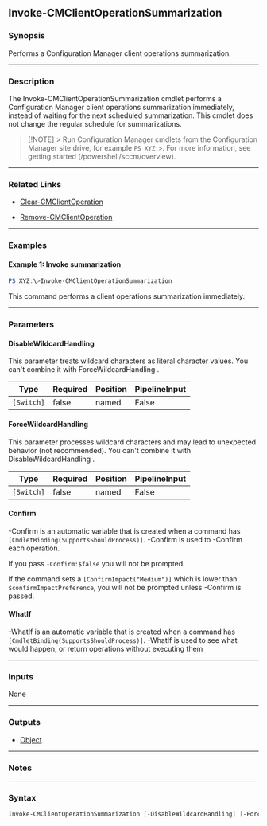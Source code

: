 Invoke-CMClientOperationSummarization
-------------------------------------




### Synopsis
Performs a Configuration Manager client operations summarization.



---


### Description

The Invoke-CMClientOperationSummarization cmdlet performs a Configuration Manager client operations summarization immediately, instead of waiting for the next scheduled summarization. This cmdlet does not change the regular schedule for summarizations.



> [!NOTE] > Run Configuration Manager cmdlets from the Configuration Manager site drive, for example `PS XYZ:>`. For more information, see getting started (/powershell/sccm/overview).



---


### Related Links
* [Clear-CMClientOperation](Clear-CMClientOperation)



* [Remove-CMClientOperation](Remove-CMClientOperation)





---


### Examples
#### Example 1: Invoke summarization
```PowerShell
PS XYZ:\>Invoke-CMClientOperationSummarization
```
This command performs a client operations summarization immediately.


---


### Parameters
#### **DisableWildcardHandling**

This parameter treats wildcard characters as literal character values. You can't combine it with ForceWildcardHandling .






|Type      |Required|Position|PipelineInput|
|----------|--------|--------|-------------|
|`[Switch]`|false   |named   |False        |



#### **ForceWildcardHandling**

This parameter processes wildcard characters and may lead to unexpected behavior (not recommended). You can't combine it with DisableWildcardHandling .






|Type      |Required|Position|PipelineInput|
|----------|--------|--------|-------------|
|`[Switch]`|false   |named   |False        |



#### **Confirm**
-Confirm is an automatic variable that is created when a command has ```[CmdletBinding(SupportsShouldProcess)]```.
-Confirm is used to -Confirm each operation.

If you pass ```-Confirm:$false``` you will not be prompted.


If the command sets a ```[ConfirmImpact("Medium")]``` which is lower than ```$confirmImpactPreference```, you will not be prompted unless -Confirm is passed.

#### **WhatIf**
-WhatIf is an automatic variable that is created when a command has ```[CmdletBinding(SupportsShouldProcess)]```.
-WhatIf is used to see what would happen, or return operations without executing them


---


### Inputs
None





---


### Outputs
* [Object](https://learn.microsoft.com/en-us/dotnet/api/System.Object)






---


### Notes




---


### Syntax
```PowerShell
Invoke-CMClientOperationSummarization [-DisableWildcardHandling] [-ForceWildcardHandling] [-Confirm] [-WhatIf] [<CommonParameters>]
```
